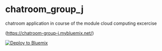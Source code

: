 # chatroom_group_j

chatroom application in course of the module  cloud computing excercise 

(https://chatroom-group-j.mybluemix.net/)

[![Deploy to Bluemix](https://bluemix.net/deploy/button.png)](https://bluemix.net/deploy?repository=https://github.com/matthiaskubik/discover-iot-sample)
